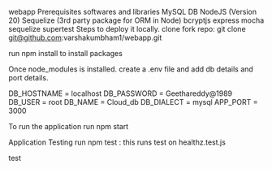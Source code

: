webapp
Prerequisites softwares and libraries
MySQL DB
NodeJS (Version 20)
Sequelize (3rd party package for ORM in Node)
bcryptjs
express
mocha
sequelize
supertest
Steps to deploy it locally.
clone fork repo: git clone git@github.com:varshakumbham1/webapp.git

run npm install to install packages

Once node_modules is installed. create a .env file and add db details and port details.

DB_HOSTNAME = localhost
DB_PASSWORD = Geethareddy@1989
DB_USER = root
DB_NAME = Cloud_db
DB_DIALECT = mysql
APP_PORT = 3000

To run the application
run npm start

Application Testing
run npm test : this runs test on healthz.test.js

test
